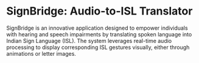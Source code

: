 # SignBridge: Audio-to-ISL Translator
 SignBridge is an innovative application designed to empower individuals with hearing and speech impairments by translating spoken language into Indian Sign Language (ISL). The system leverages real-time audio processing to display corresponding ISL gestures visually, either through animations or letter images.
